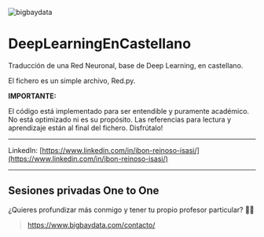 ![bigbaydata](https://www.bigbaydata.com/wp-content/uploads/2023/10/bigbaydata.webp)


# DeepLearningEnCastellano
Traducción de una Red Neuronal, base de Deep Learning, en castellano.

El fichero es un simple archivo, Red.py.

**IMPORTANTE:** 

El código está implementado para ser entendible y puramente académico.
No está optimizado ni es su propósito.
Las referencias para lectura y aprendizaje están al final del fichero. Disfrútalo!

---

LinkedIn: [https://www.linkedin.com/in/ibon-reinoso-isasi/](https://www.linkedin.com/in/ibon-reinoso-isasi/) 

---


 
## Sesiones privadas One to One
¿Quieres profundizar más conmigo y tener tu propio profesor particular? 🧑‍🏫
> https://www.bigbaydata.com/contacto/
